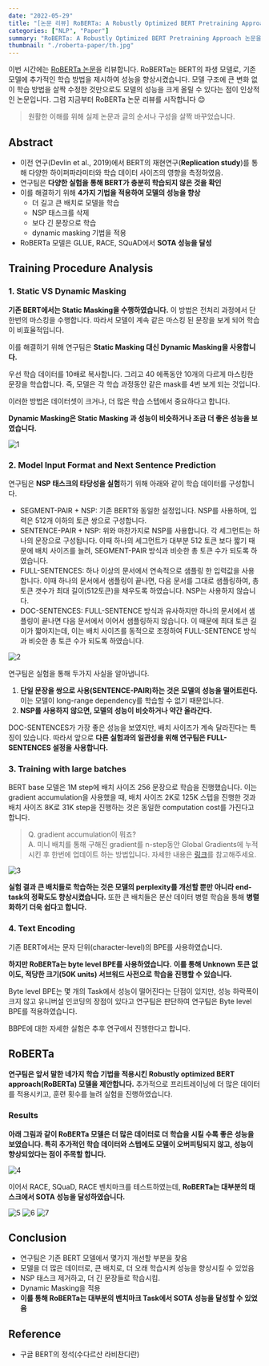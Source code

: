 ```yaml
---
date: "2022-05-29"
title: "[논문 리뷰] RoBERTa: A Robustly Optimized BERT Pretraining Approach"
categories: ["NLP", "Paper"]
summary: "RoBERTa: A Robustly Optimized BERT Pretraining Approach 논문을 리뷰합니다."
thumbnail: "./roberta-paper/th.jpg"
---
```


이번 시간에는 [RoBERTa 논문](https://arxiv.org/abs/1907.11692)을 리뷰합니다. RoBERTa는 BERT의 파생 모델로, 기존 모델에 추가적인 학습 방법을 제시하여 성능을 향상시켰습니다. 모델 구조에 큰 변화 없이 학습 방법을 살짝 수정한 것만으로도 모델의 성능을 크게 올릴 수 있다는 점이 인상적인 논문입니다. 그럼 지금부터 RoBERTa 논문 리뷰를 시작합니다 😊

> 원활한 이해를 위해 실제 논문과 글의 순서나 구성을 살짝 바꾸었습니다.

## Abstract

- 이전 연구(Devlin et al., 2019)에서 BERT의 재현연구(**Replication study**)를 통해 다양한 하이퍼파라미터와 학습 데이터 사이즈의 영향을 측정하였음.
- 연구팀은 **다양한 실험을 통해 BERT가 충분히 학습되지 않은 것을 확인**
- 이를 해결하기 위해 **4가지 기법을 적용하여 모델의 성능을 향상**
  - 더 길고 큰 배치로 모델을 학습
  - NSP 태스크를 삭제
  - 보다 긴 문장으로 학습
  - dynamic masking 기법을 적용
- RoBERTa 모델은 GLUE, RACE, SQuAD에서 **SOTA 성능을 달성**

## Training Procedure Analysis

### 1. Static VS Dynamic Masking

**기존 BERT에서는 Static Masking을 수행하였습니다.** 이 방법은 전처리 과정에서 단 한번의 마스킹을 수행합니다. 따라서 모델이 계속 같은 마스킹 된 문장을 보게 되어 학습이 비효율적입니다.

이를 해결하기 위해 연구팀은 **Static Masking 대신 Dynamic Masking을 사용합니다.**

우선 학습 데이터를 10배로 복사합니다. 그리고 40 에폭동안 10개의 다르게 마스킹한 문장을 학습합니다. 즉, 모델은 각 학습 과정동안 같은 mask를 4번 보게 되는 것입니다.

이러한 방법은 데이터셋이 크거나, 더 많은 학습 스텝에서 중요하다고 합니다.

**Dynamic Masking은 Static Masking 과 성능이 비슷하거나 조금 더 좋은 성능을 보였습니다.**

![1](./roberta-paper/1.png "Static Masking VS Dynamic Masking")

### 2. Model Input Format and Next Sentence Prediction

연구팀은 **NSP 태스크의 타당성을 실험**하기 위해 아래와 같이 학습 데이터를 구성합니다.

- SEGMENT-PAIR + NSP: 기존 BERT와 동일한 설정입니다. NSP를 사용하며, 입력은 512개 이하의 토큰 쌍으로 구성합니다.
- SENTENCE-PAIR + NSP: 위와 마찬가지로 NSP를 사용합니다. 각 세그먼트는 하나의 문장으로 구성됩니다. 이때 하나의 세그먼트가 대부분 512 토큰 보다 짧기 때문에 배치 사이즈를 늘려, SEGMENT-PAIR 방식과 비슷한 총 토큰 수가 되도록 하였습니다.
- FULL-SENTENCES: 하나 이상의 문서에서 연속적으로 샘플링 한 입력값을 사용합니다. 이때 하나의 문서에서 샘플링이 끝나면, 다음 문서를 그대로 샘플링하여, 총 토큰 갯수가 최대 길이(512토큰)을 채우도록 하였습니다. NSP는 사용하지 않습니다.
- DOC-SENTENCES: FULL-SENTENCE 방식과 유사하지만 하나의 문서에서 샘플링이 끝나면 다음 문서에서 이어서 샘플링하지 않습니다. 이 때문에 최대 토큰 길이가 짧아지는데, 이는 배치 사이즈를 동적으로 조정하여 FULL-SENTENCE 방식과 비슷한 총 토큰 수가 되도록 하였습니다.

![2](./roberta-paper/2.png "NSP Task 성능 비교")

연구팀은 실험을 통해 두가지 사실을 알아냅니다.

1. **단일 문장을 쌍으로 사용(SENTENCE-PAIR)하는 것은 모델의 성능을 떨어트린다.** 이는 모델이 long-range dependency를 학습할 수 없기 때문입니다.
2. **NSP를 사용하지 않으면, 모델의 성능이 비슷하거나 약간 올라간다.**

DOC-SENTENCES가 가장 좋은 성능을 보였지만, 배치 사이즈가 계속 달라진다는 특징이 있습니다. 따라서 앞으로 **다른 실험과의 일관성을 위해 연구팀은 FULL-SENTENCES 설정을 사용합니다.**

### 3. Training with large batches

BERT base 모델은 1M step에 배치 사이즈 256 문장으로 학습을 진행했습니다. 이는 gradient accumulation을 사용했을 때, 배치 사이즈 2K로 125K 스텝을 진행한 것과 배치 사이즈 8K로 31K step을 진행하는 것은 동일한 computation cost를 가진다고 합니다.

> Q. gradient accumulation이 뭐죠?  
> A. 미니 배치를 통해 구해진 gradient를 n-step동안 Global Gradients에 누적시킨 후 한번에 업데이트 하는 방법입니다. 자세한 내용은 [링크](https://velog.io/@twinjuy/OOM%EB%A5%BC-%ED%95%B4%EA%B2%B0%ED%95%98%EA%B8%B0-%EC%9C%84%ED%95%9C-Batch-Accumulation)를 참고해주세요.

![3](./roberta-paper/3.png "배치 사이즈와 스텝에 따른 성능 비교")

**실험 결과 큰 배치들로 학습하는 것은 모델의 perplexity를 개선할 뿐만 아니라 end-task의 정확도도 향상시켰습니다.** 또한 큰 배치들은 분산 데이터 병렬 학습을 통해 **병렬화하기 더욱 쉽다고 합니다.**

### 4. Text Encoding

기존 BERT에서는 문자 단위(character-level)의 BPE를 사용하였습니다.

**하지만 RoBERTa는 byte level BPE를 사용하였습니다.** **이를 통해 Unknown 토큰 없이도, 적당한 크기(50K units) 서브워드 사전으로 학습을 진행할 수 있습니다.**

Byte level BPE는 몇 개의 Task에서 성능이 떨어진다는 단점이 있지만, 성능 하락폭이 크지 않고 유니버설 인코딩의 장점이 있다고 연구팀은 판단하여 연구팀은 Byte level BPE를 적용하였습니다.

BBPE에 대한 자세한 실험은 추후 연구에서 진행한다고 합니다.

## RoBERTa

**연구팀은 앞서 말한 네가지 학습 기법을 적용시킨 Robustly optimized BERT approach(RoBERTa) 모델을 제안합니다.** 추가적으로 프리트레이닝에 더 많은 데이터를 적용시키고, 훈련 횟수를 늘려 실험을 진행하였습니다.

### Results

**아래 그림과 같이 RoBERTa 모델은 더 많은 데이터로 더 학습을 시킬 수록 좋은 성능을 보였습니다. 특히 추가적인 학습 데이터와 스텝에도 모델이 오버피팅되지 않고, 성능이 향상되었다는 점이 주목할 합니다.**

![4](./roberta-paper/4.png "RoBERTa 더 많은 데이터를 사용하였을 때")

이어서 RACE, SQuaD, RACE 벤치마크를 테스트하였는데, **RoBERTa는 대부분의 태스크에서 SOTA 성능을 달성하였습니다.**

![5](./roberta-paper/5.png "GLUE 벤치마크 결과")
![6](./roberta-paper/6.png "SQuAD 벤치마크 결과")
![7](./roberta-paper/7.png "RACE 벤치마크 결과")

## Conclusion

- 연구팀은 기존 BERT 모델에서 몇가지 개선할 부분을 찾음
- 모델을 더 많은 데이터로, 큰 배치로, 더 오래 학습시켜 성능을 향상시킬 수 있었음
- NSP 태스크 제거하고, 더 긴 문장들로 학습시킴.
- Dynamic Masking을 적용
- **이를 통해 RoBERTa는 대부분의 벤치마크 Task에서 SOTA 성능을 달성할 수 있었음**

## Reference

- 구글 BERT의 정석(수다르산 라비찬디란)
